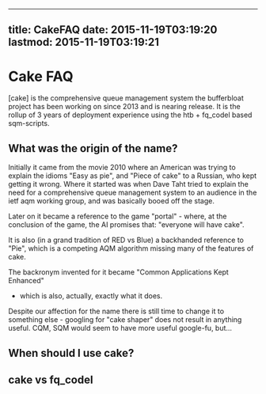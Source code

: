 
---
title: CakeFAQ
date: 2015-11-19T03:19:20
lastmod: 2015-11-19T03:19:21
---
Cake FAQ
========

\[cake\] is the comprehensive queue management system the bufferbloat
project has been working on since 2013 and is nearing release. It is the
rollup of 3 years of deployment experience using the htb + fq\_codel
based <link>sqm</link>-scripts.

What was the origin of the name?
--------------------------------

Initially it came from the movie 2010 where an American was trying to
explain the idioms "Easy as pie", and "Piece of cake" to a Russian, who
kept getting it wrong. Where it started was when Dave Taht tried to
explain the need for a comprehensive queue management system to an
audience in the ietf aqm working group, and was basically booed off the
stage.

Later on it became a reference to the game "portal" - where, at the
conclusion of the game, the AI promises that: "everyone will have cake".

It is also (in a grand tradition of RED vs Blue) a backhanded reference
to "Pie", which is a competing AQM algorithm missing many of the
features of cake.

The backronym invented for it became "Common Applications Kept Enhanced"
- which is also, actually, exactly what it does.

Despite our affection for the name there is still time to change it to
something else - googling for "cake shaper" does not result in anything
useful. CQM, SQM would seem to have more useful google-fu, but...

When should I use cake?
-----------------------

cake vs fq\_codel
-----------------
